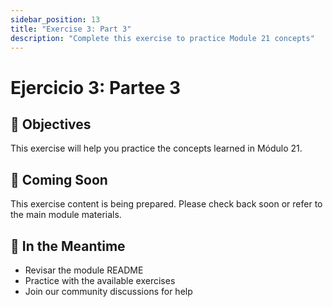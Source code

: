 ```yaml
---
sidebar_position: 13
title: "Exercise 3: Part 3"
description: "Complete this exercise to practice Module 21 concepts"
---
```


# Ejercicio 3: Partee 3

## 🎯 Objectives

This exercise will help you practice the concepts learned in Módulo 21.

## 📝 Coming Soon

This exercise content is being prepared. Please check back soon or refer to the main module materials.

## 🚀 In the Meantime

- Revisar the module README
- Practice with the available exercises
- Join our community discussions for help
